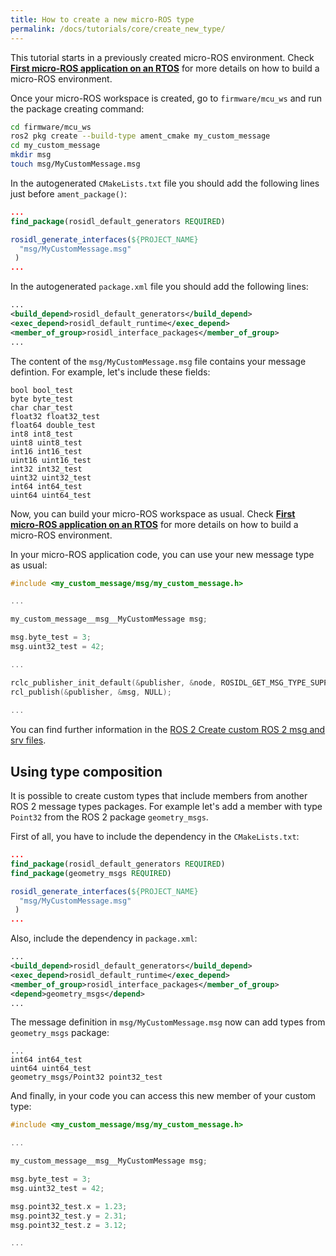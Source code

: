 ```yaml
---
title: How to create a new micro-ROS type
permalink: /docs/tutorials/core/create_new_type/
---
```


This tutorial starts in a previously created micro-ROS environment. Check [**First micro-ROS application on an RTOS**](../first_application_rtos/) for more details on how to build a micro-ROS environment.

Once your micro-ROS workspace is created, go to `firmware/mcu_ws` and run the package creating command:

```bash
cd firmware/mcu_ws
ros2 pkg create --build-type ament_cmake my_custom_message
cd my_custom_message
mkdir msg
touch msg/MyCustomMessage.msg
```

In the autogenerated `CMakeLists.txt` file you should add the following lines just before `ament_package()`:

```cmake
...
find_package(rosidl_default_generators REQUIRED)

rosidl_generate_interfaces(${PROJECT_NAME}
  "msg/MyCustomMessage.msg"
 )
...
```


In the autogenerated `package.xml` file you should add the following lines:

```xml
...
<build_depend>rosidl_default_generators</build_depend>
<exec_depend>rosidl_default_runtime</exec_depend>
<member_of_group>rosidl_interface_packages</member_of_group>
...
```

The content of the `msg/MyCustomMessage.msg` file contains your message defintion. For example, let's include these fields:

```
bool bool_test
byte byte_test
char char_test
float32 float32_test
float64 double_test
int8 int8_test
uint8 uint8_test
int16 int16_test
uint16 uint16_test
int32 int32_test
uint32 uint32_test
int64 int64_test
uint64 uint64_test
```

Now, you can build your micro-ROS workspace as usual. Check [**First micro-ROS application on an RTOS**](../first_application_rtos/) for more details on how to build a micro-ROS environment. 

In your micro-ROS application code, you can use your new message type as usual:

```c
#include <my_custom_message/msg/my_custom_message.h>

...

my_custom_message__msg__MyCustomMessage msg;

msg.byte_test = 3;
msg.uint32_test = 42;

...

rclc_publisher_init_default(&publisher, &node, ROSIDL_GET_MSG_TYPE_SUPPORT(my_custom_message, msg, MyCustomMessage), "my_custom_publisher");
rcl_publish(&publisher, &msg, NULL);
 
...
```

You can find further information in the [ROS 2 Create custom ROS 2 msg and srv files](https://index.ros.org/doc/ros2/Tutorials/Custom-ROS2-Interfaces).

## Using type composition

It is possible to create custom types that include members from another ROS 2 message types packages. For example let's add a member with type `Point32` from the ROS 2 package `geometry_msgs`.

First of all, you have to include the dependency in the `CMakeLists.txt`: 

```cmake
...
find_package(rosidl_default_generators REQUIRED)
find_package(geometry_msgs REQUIRED)

rosidl_generate_interfaces(${PROJECT_NAME}
  "msg/MyCustomMessage.msg"
 )
...
```

Also, include the dependency in `package.xml`:

```xml
...
<build_depend>rosidl_default_generators</build_depend>
<exec_depend>rosidl_default_runtime</exec_depend>
<member_of_group>rosidl_interface_packages</member_of_group>
<depend>geometry_msgs</depend>
...
```

The message definition in `msg/MyCustomMessage.msg` now can add types from `geometry_msgs` package:

```
...
int64 int64_test
uint64 uint64_test
geometry_msgs/Point32 point32_test
```

And finally, in your code you can access this new member of your custom type:


```c
#include <my_custom_message/msg/my_custom_message.h>

...

my_custom_message__msg__MyCustomMessage msg;

msg.byte_test = 3;
msg.uint32_test = 42;

msg.point32_test.x = 1.23;
msg.point32_test.y = 2.31;
msg.point32_test.z = 3.12;

...
```
